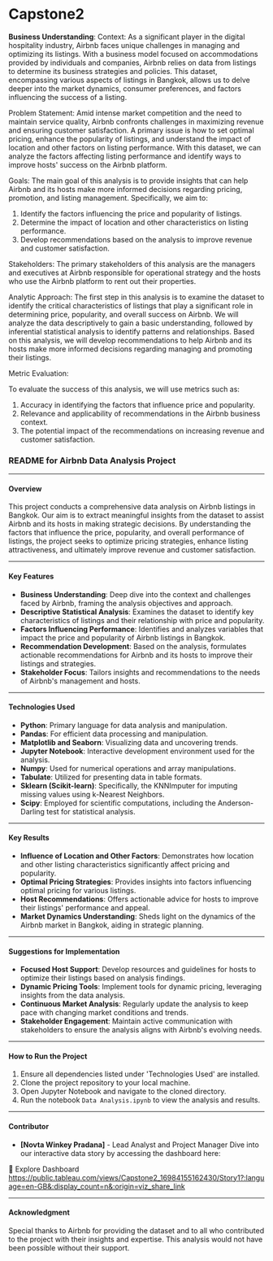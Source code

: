 # Capstone2

**Business Understanding**:
Context:
As a significant player in the digital hospitality industry, Airbnb faces unique challenges in managing and optimizing its listings. With a business model focused on accommodations provided by individuals and companies, Airbnb relies on data from listings to determine its business strategies and policies. This dataset, encompassing various aspects of listings in Bangkok, allows us to delve deeper into the market dynamics, consumer preferences, and factors influencing the success of a listing.

Problem Statement:
Amid intense market competition and the need to maintain service quality, Airbnb confronts challenges in maximizing revenue and ensuring customer satisfaction. A primary issue is how to set optimal pricing, enhance the popularity of listings, and understand the impact of location and other factors on listing performance. With this dataset, we can analyze the factors affecting listing performance and identify ways to improve hosts' success on the Airbnb platform.

Goals:
The main goal of this analysis is to provide insights that can help Airbnb and its hosts make more informed decisions regarding pricing, promotion, and listing management. Specifically, we aim to:
1. Identify the factors influencing the price and popularity of listings.
2. Determine the impact of location and other characteristics on listing performance.
3. Develop recommendations based on the analysis to improve revenue and customer satisfaction.

Stakeholders: The primary stakeholders of this analysis are the managers and executives at Airbnb responsible for operational strategy and the hosts who use the Airbnb platform to rent out their properties.

Analytic Approach:
The first step in this analysis is to examine the dataset to identify the critical characteristics of listings that play a significant role in determining price, popularity, and overall success on Airbnb. We will analyze the data descriptively to gain a basic understanding, followed by inferential statistical analysis to identify patterns and relationships. Based on this analysis, we will develop recommendations to help Airbnb and its hosts make more informed decisions regarding managing and promoting their listings.

Metric Evaluation:

To evaluate the success of this analysis, we will use metrics such as:

1. Accuracy in identifying the factors that influence price and popularity.
2. Relevance and applicability of recommendations in the Airbnb business context.
3. The potential impact of the recommendations on increasing revenue and customer satisfaction.


### README for Airbnb Data Analysis Project

---

#### Overview
This project conducts a comprehensive data analysis on Airbnb listings in Bangkok. Our aim is to extract meaningful insights from the dataset to assist Airbnb and its hosts in making strategic decisions. By understanding the factors that influence the price, popularity, and overall performance of listings, the project seeks to optimize pricing strategies, enhance listing attractiveness, and ultimately improve revenue and customer satisfaction.

---

#### Key Features

- **Business Understanding**: Deep dive into the context and challenges faced by Airbnb, framing the analysis objectives and approach.
- **Descriptive Statistical Analysis**: Examines the dataset to identify key characteristics of listings and their relationship with price and popularity.
- **Factors Influencing Performance**: Identifies and analyzes variables that impact the price and popularity of Airbnb listings in Bangkok.
- **Recommendation Development**: Based on the analysis, formulates actionable recommendations for Airbnb and its hosts to improve their listings and strategies.
- **Stakeholder Focus**: Tailors insights and recommendations to the needs of Airbnb's management and hosts.

---

#### Technologies Used

- **Python**: Primary language for data analysis and manipulation.
- **Pandas**: For efficient data processing and manipulation.
- **Matplotlib and Seaborn**: Visualizing data and uncovering trends.
- **Jupyter Notebook**: Interactive development environment used for the analysis.
- **Numpy**: Used for numerical operations and array manipulations.
- **Tabulate**: Utilized for presenting data in table formats.
- **Sklearn (Scikit-learn)**: Specifically, the KNNImputer for imputing missing values using k-Nearest Neighbors.
- **Scipy**: Employed for scientific computations, including the Anderson-Darling test for statistical analysis.


---

#### Key Results

- **Influence of Location and Other Factors**: Demonstrates how location and other listing characteristics significantly affect pricing and popularity.
- **Optimal Pricing Strategies**: Provides insights into factors influencing optimal pricing for various listings.
- **Host Recommendations**: Offers actionable advice for hosts to improve their listings' performance and appeal.
- **Market Dynamics Understanding**: Sheds light on the dynamics of the Airbnb market in Bangkok, aiding in strategic planning.

---

#### Suggestions for Implementation

- **Focused Host Support**: Develop resources and guidelines for hosts to optimize their listings based on analysis findings.
- **Dynamic Pricing Tools**: Implement tools for dynamic pricing, leveraging insights from the data analysis.
- **Continuous Market Analysis**: Regularly update the analysis to keep pace with changing market conditions and trends.
- **Stakeholder Engagement**: Maintain active communication with stakeholders to ensure the analysis aligns with Airbnb's evolving needs.

---

#### How to Run the Project

1. Ensure all dependencies listed under 'Technologies Used' are installed.
2. Clone the project repository to your local machine.
3. Open Jupyter Notebook and navigate to the cloned directory.
4. Run the notebook `Data Analysis.ipynb` to view the analysis and results.

---

#### Contributor

- **[Novta Winkey Pradana]** - Lead Analyst and Project Manager
Dive into our interactive data story by accessing the dashboard here:

🔗 Explore Dashboard
https://public.tableau.com/views/Capstone2_16984155162430/Story1?:language=en-GB&:display_count=n&:origin=viz_share_link

---

#### Acknowledgment

Special thanks to Airbnb for providing the dataset and to all who contributed to the project with their insights and expertise. This analysis would not have been possible without their support.
